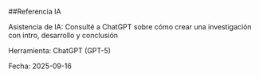 ##Referencia IA

Asistencia de IA: Consulté a ChatGPT sobre cómo crear una investigación con intro, desarrollo y conclusión

Herramienta: ChatGPT (GPT-5)

Fecha: 2025-09-16
